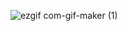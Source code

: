 ![ezgif com-gif-maker (1)](https://user-images.githubusercontent.com/108501838/212238815-c83ad519-a71b-4b1d-a3ac-2b15fa74ef71.gif)
